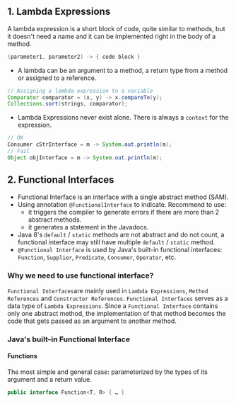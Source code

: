 ## 1. Lambda Expressions
A lambda expression is a short block of code, quite similar to methods, but it doesn't need a name and it can be implemented right in the body of a method.

```java
(parameter1, parameter2) -> { code block }
```
- A lambda can be an argument to a method, a return type from a method or assigned to  a reference. 
```java
// Assigning a lambda expression to a variable 
Comparator comparator = (x, y) -> x.compareTo(y); 
Collections.sort(strings, comparator);
```
- Lambda Expressions never exist alone. There is always a `context` for the expression.
```java
// OK
Consumer cStrInterface = m -> System.out.println(m); 
// Fail
Object objInterface = m -> System.out.println(m);
```
## 2. Functional Interfaces
- Functional Interface is an interface with a single abstract method (SAM).
- Using annotation `@FunctionalInterface` to indicate. Recommend to use:
	- it triggers the compiler to generate errors if there are more than 2 abstract methods.
	- it generates a statement in the Javadocs.
-  Java 8's `default` / `static` methods are not abstract and do not count, a functional interface may still have multiple `default` / `static` method.
- `@Functional Interface` is used by Java's built-in functional interfaces: `Function`, `Supplier`, `Predicate`, `Consumer`, `Operator`, etc.
### Why we need to use functional interface?
`Functional Interfaces`are mainly used in `Lambda Expressions`, `Method References` and `Constructor References`. 
`Functional Interfaces` serves as a data type of `Lambda Expressions`. Since a `Functional Interface` contains only one abstract method, the implementation of that method becomes the code that gets passed as an argument to another method. 
### Java's built-in Functional Interface
#### Functions
The most simple and general case: parameterized by the types of its argument and a return value.
```java
public interface Function<T, R> { … }
```
